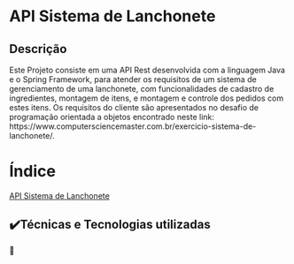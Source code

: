 # API Sistema de Lanchonete

<h2>Descrição</h2>

<p>Este Projeto consiste em uma API Rest desenvolvida com a linguagem Java e o Spring Framework, para atender os requisitos de um sistema de gerenciamento de uma lanchonete, com funcionalidades de cadastro de ingredientes, montagem de itens, e montagem e controle dos pedidos com estes itens.  
Os requisitos do cliente são apresentados no desafio de programação orientada a objetos encontrado neste link: https://www.computersciencemaster.com.br/exercicio-sistema-de-lanchonete/.
</p>

# Índice
<a href="#objetivo">API Sistema de Lanchonete</a> 

<h2>✔️Técnicas e Tecnologias utilizadas </h2>
📃
